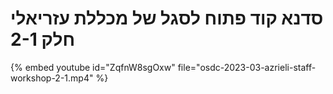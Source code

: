 # סדנא קוד פתוח לסגל של מכללת עזריאלי חלק 2-1


{% embed youtube id="ZqfnW8sgOxw" file="osdc-2023-03-azrieli-staff-workshop-2-1.mp4" %}
